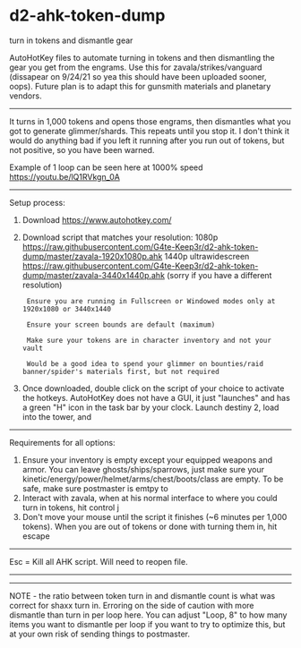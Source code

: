 # d2-ahk-token-dump
 turn in tokens and dismantle gear

AutoHotKey files to automate turning in tokens and then dismantling the gear you get from the engrams. Use this for zavala/strikes/vanguard (dissapear on 9/24/21 so yea this should have been uploaded sooner, oops). Future plan is to adapt this for gunsmith materials and planetary vendors.

-----------------

It turns in 1,000 tokens and opens those engrams, then dismantles what you got to generate glimmer/shards. This repeats until you stop it. I don't think it would do anything bad if you left it running after you run out of tokens, but not positive, so you have been warned.

Example of 1 loop can be seen here at 1000% speed https://youtu.be/lQ1RVkgn_0A

-----------------

Setup process:
1) Download https://www.autohotkey.com/
2) Download script that matches your resolution:
1080p https://raw.githubusercontent.com/G4te-Keep3r/d2-ahk-token-dump/master/zavala-1920x1080p.ahk
1440p ultrawidescreen https://raw.githubusercontent.com/G4te-Keep3r/d2-ahk-token-dump/master/zavala-3440x1440p.ahk
(sorry if you have a different resolution)

        Ensure you are running in Fullscreen or Windowed modes only at 1920x1080 or 3440x1440

        Ensure your screen bounds are default (maximum)

        Make sure your tokens are in character inventory and not your vault

        Would be a good idea to spend your glimmer on bounties/raid banner/spider's materials first, but not required

3) Once downloaded, double click on the script of your choice to activate the hotkeys. AutoHotKey does not have a GUI, it just "launches" and has a green "H" icon in the task bar by your clock. Launch destiny 2, load into the tower, and 

-----------------

Requirements for all options:
1) Ensure your inventory is empty except your equipped weapons and armor. You can leave ghosts/ships/sparrows, just make sure your kinetic/energy/power/helmet/arms/chest/boots/class are empty. To be safe, make sure postmaster is emtpy to
2) Interact with zavala, when at his normal interface to where you could turn in tokens, hit control j
3) Don't move your mouse until the script it finishes (~6 minutes per 1,000 tokens). When you are out of tokens or done with turning them in, hit escape

-----------------

Esc = Kill all AHK script. Will need to reopen file.

-----------------
-----------------

NOTE - the ratio between token turn in and dismantle count is what was correct for shaxx turn in. Erroring on the side of caution with more dismantle than turn in per loop here. You can adjust "Loop, 8" to how many items you want to dismantle per loop if you want to try to optimize this, but at your own risk of sending things to postmaster.